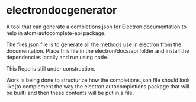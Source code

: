 # electrondocgenerator
A tool that can generate a completions.json for Electron documentation to help in atom-autocomplete-api package.

The files.json file is to generate all the methods use in electron from the documentation. Place this file in the electron/docs/api folder and install the dependencies locally and run using node. 

This Repo is still under construction.

Work is being done to structurize how the completions.json file should look like(to complement the way the electron autocompletions package that will be built) and then these contents will be put in a file.
